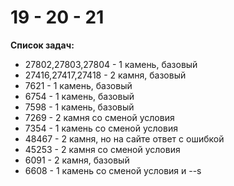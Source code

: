 # 19 - 20 - 21  

**Список задач:**  

- 27802,27803,27804 - 1 камень, базовый
- 27416,27417,27418 - 2 камня, базовый
- 7621 - 1 камень, базовый  
- 6754 - 1 камень, базовый  
- 7598 - 1 камень, базовый  
- 7269 - 2 камня со сменой условия  
- 7354 - 1 камень со сменой условия
- 48467 - 2 камня, но на сайте ответ с ошибкой  
- 45253 - 2 камня со сменой условия  
- 6091 - 2 камня, базовый  
- 6608 - 1 камень со сменой условия и --s  

